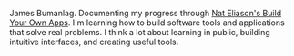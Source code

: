 James Bumanlag. Documenting my progress through [Nat Eliason's Build Your Own Apps](https://www.buildyourownapps.ai/). I'm learning how to build software tools and applications that solve real problems. I think a lot about learning in public, building intuitive interfaces, and creating useful tools. 
